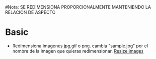 #Nota: SE REDIMENSIONA PROPORCIONALMENTE MANTENIENDO LA RELACIÓN DE ASPECTO
# Basic
- Redimensiona imagenes jpg,gif o png. cambia "sample.jpg" por el nombre de la imagen que quieras redimensionar.
[Resize images](https://github.com/ComandPromt/Redimensionar-imagenes/tree/master/basic)
